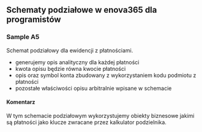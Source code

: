 ## Schematy podziałowe w enova365 dla programistów
### Sample A5

Schemat podziałowy dla ewidencji z płatnościami.

* generujemy opis analityczny dla każdej płatności
* kwota opisu będzie równa kwocie płatności
* opis oraz symbol konta zbudowany z wykorzystaniem kodu podmiotu z płatności
* pozostałe właściwości opisu arbitralnie wpisane w schemacie

#### Komentarz

W tym schemacie podziałowym wykorzystujemy obiekty biznesowe jakimi są płatności jako klucze zwracane przez kalkulator podzielnika.
